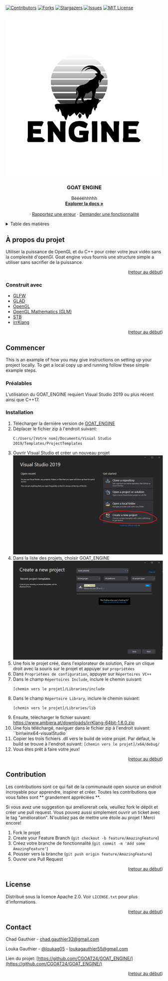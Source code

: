 <div id="top"></div>

<!-- PROJECT SHIELDS -->
<!--
*** I'm using markdown "reference style" links for readability.
*** Reference links are enclosed in brackets [ ] instead of parentheses ( ).
*** See the bottom of this document for the declaration of the reference variables
*** for contributors-url, forks-url, etc. This is an optional, concise syntax you may use.
*** https://www.markdownguide.org/basic-syntax/#reference-style-links
-->
[![Contributors][contributors-shield]][contributors-url]
[![Forks][forks-shield]][forks-url]
[![Stargazers][stars-shield]][stars-url]
[![Issues][issues-shield]][issues-url]
[![MIT License][license-shield]][license-url]


<!-- PROJECT LOGO -->
<br />
<div align="center">
  <a href="https://github.com/CGOAT24/GOAT_ENGINE">
    <img src="utils/logo.png" alt="Logo" width="500" height="500">
  </a>

<h3 align="center">GOAT ENGINE</h3>

  <p align="center">
    Bééééhhhhh
    <br />
    <a href="https://github.com/CGOAT24/GOAT_ENGINE/wiki"><strong>Explorer la docs »</strong></a>
    <br />
    <br />
    ·
    <a href="https://github.com/CGOAT24/GOAT_ENGINE/issues">Rapportez une erreur</a>
    ·
    <a href="https://github.com/CGOAT24/GOAT_ENGINE/issues">Demander une fonctionnalité</a>
  </p>
</div>



<!-- TABLE OF CONTENTS -->
<details>
  <summary>Table des matières</summary>
  <ol>
    <li>
      <a href="#à-propos-du-projet">À propos du projet</a>
      <ul>
        <li><a href="#construit-avec">Construit avec</a></li>
      </ul>
    </li>
    <li>
      <a href="#commencer">Commencer</a>
      <ul>
        <li><a href="#préalables">Préalables</a></li>
        <li><a href="#installation">Installation</a></li>
      </ul>
    </li>
    <li><a href="#usage">Usage</a></li>
    <li><a href="#contribution">Contribution</a></li>
    <li><a href="#license">License</a></li>
    <li><a href="#contact">Contact</a></li>
  </ol>
</details>



<!-- ABOUT THE PROJECT -->
## À propos du projet

Utiliser la puissance de OpenGL et du C++ pour créer votre jeux vidéo sans la complexité d'openGl. Goat engine vous fournis une structure simple a utiliser sans sacrifier de la puissance. 

<p align="right">(<a href="#top">retour au début</a>)</p>

### Construit avec

* [GLFW](https://www.glfw.org/)
* [GLAD](https://github.com/Dav1dde/glad)
* [OpenGL](https://www.opengl.org/)
* [OpenGL Mathematics (GLM)](https://github.com/g-truc/glm)
* [STB](https://github.com/nothings/stb)
* [irrKlang](https://www.ambiera.com/irrklang/)

<p align="right">(<a href="#top">retour au début</a>)</p>

## Commencer

This is an example of how you may give instructions on setting up your project locally.
To get a local copy up and running follow these simple example steps.

### Préalables
L'utilisation du GOAT_ENGINE requiert Visual Studio 2019 ou plus récent ainsi que C++17. 

### Installation

1. Télécharger la dernière version de [GOAT_ENGINE](https://github.com/CGOAT24/GOAT_ENGINE/releases)
2. Déplacer le fichier zip à l'endroit suivant:
   ```
   C:/Users/[Votre nom]/Documents/Visual Studio 2019/Templates/ProjectTemplates
   ```
3. Ouvrir Visual Studio et créer un nouveau projet
   <img src="utils/installation_guide/create_project.png">
4. Dans la liste des projets, choisir GOAT_ENGINE
   <img src="utils/installation_guide/goat_engine_template.png">
5. Une fois le projet créé, dans l'explorateur de solution, Faire un clique droit avec la souris sur le projet et appuyer sur `propriétées`
6. Dans `Propriétées de configuration`, appuyer sur `Répertoires VC++`
7. Dans le champ `Répertoires Include`, inclure le chemin suivant:
   ```
   [chemin vers le projet]/Libraries/include
   ```
8. Dans le champ `Répertoire Library`, inclure le chemin suivant:
   ```
   [chemin vers le projet]/Libraries/lib
   ```
9. Ensuite, télécharger le fichier suivant: https://www.ambiera.at/downloads/irrKlang-64bit-1.6.0.zip
10. Une fois téléchargé, naviguer dans le fichier zip à l'endroit suivant: ``bin\winx64-visualStudio\`
11. Copier les trois fichiers .dll vers le build de votre projet. Par défaut, le build se trouve à l'endroit suivant: `[chemin vers le projet]/x64/debug/`
12. Vous êtes prêt à faire votre jeux!

<p align="right">(<a href="#top">retour au début</a>)</p>

<!-- CONTRIBUTING -->
## Contribution

Les contributions sont ce qui fait de la communauté open source un endroit incroyable pour apprendre, inspirer et créer. Toutes les contributions que vous faites sont ** grandement appréciées **.

Si vous avez une suggestion qui améliorerait cela, veuillez fork le dépôt et créer une pull request. Vous pouvez aussi simplement ouvrir un ticket avec le tag "amélioration".
N'oubliez pas de mettre une étoile au projet ! Merci encore!

1. Fork le projet
2. Create your Feature Branch (`git checkout -b feature/AmazingFeature`)
3. Créez votre branche de fonctionnalité (`git commit -m 'Add some AmazingFeature'`)
4. Pousser vers la branche (`git push origin feature/AmazingFeature`)
5. Ouvrer une Pull Request

<p align="right">(<a href="#top">retour au début</a>)</p>



<!-- LICENSE -->
## License

Distribué sous la licence Apache 2.0. Voir `LICENSE.txt` pour plus d'informations.

<p align="right">(<a href="#top">retour au début</a>)</p>



<!-- CONTACT -->
## Contact

Chad Gauthier - chad.gauthier32@gmail.com

Louka Gauthier - [@loukag05](https://twitter.com/loukag05) - loukagauthier55@gmail.com

Lien du projet: [https://github.com/CGOAT24/GOAT_ENGINE/](https://github.com/CGOAT24/GOAT_ENGINE/)

<p align="right">(<a href="#top">retour au début</a>)</p>



<!-- MARKDOWN LINKS & IMAGES -->
<!-- https://www.markdownguide.org/basic-syntax/#reference-style-links -->
[contributors-shield]: https://img.shields.io/github/contributors/CGOAT24/GOAT_ENGINE.svg?style=for-the-badge
[contributors-url]: https://github.com/CGOAT24/GOAT_ENGINE/graphs/contributors
[forks-shield]: https://img.shields.io/github/forks/CGOAT24/GOAT_ENGINE.svg?style=for-the-badge
[forks-url]: https://github.com/CGOAT24/GOAT_ENGINE/network/members
[stars-shield]: https://img.shields.io/github/stars/CGOAT24/GOAT_ENGINE.svg?style=for-the-badge
[stars-url]: https://github.com/CGOAT24/GOAT_ENGINE/stargazers
[issues-shield]: https://img.shields.io/github/issues/CGOAT24/GOAT_ENGINE.svg?style=for-the-badge
[issues-url]: https://github.com/CGOAT24/GOAT_ENGINE/issues
[license-shield]: https://img.shields.io/github/license/CGOAT24/GOAT_ENGINE.svg?style=for-the-badge
[license-url]: https://github.com/CGOAT24/GOAT_ENGINE/blob/master/LICENSE.txt
[linkedin-shield]: https://img.shields.io/badge/-LinkedIn-black.svg?style=for-the-badge&logo=linkedin&colorB=555
[linkedin-url]: https://linkedin.com/in/linkedin_username
[product-screenshot]: images/screenshot.png
